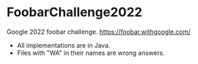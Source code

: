 # FoobarChallenge2022
Google 2022 foobar challenge. https://foobar.withgoogle.com/

* All implementations are in Java.
* Files with "WA" in their names are wrong answers.
